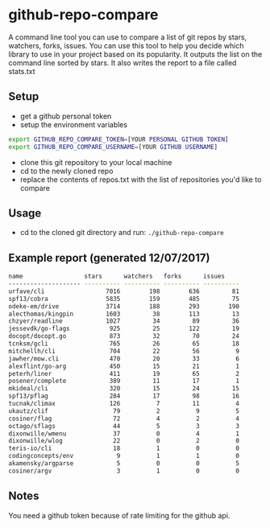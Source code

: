 # github-repo-compare

A command line tool you can use to compare a list of git repos by stars, watchers, forks, issues.
You can use this tool to help you decide which library to use in your project based on its popularity.
It outputs the list on the command line sorted by stars.
It also writes the report to a file called stats.txt

## Setup

- get a github personal token
- setup the environment variables

```bash
export GITHUB_REPO_COMPARE_TOKEN=[YOUR PERSONAL GITHUB TOKEN]
export GITHUB_REPO_COMPARE_USERNAME=[YOUR GITHUB USERNAME]

```

- clone this git repository to your local machine
- cd to the newly cloned repo
- replace the contents of repos.txt with the list of repositories you'd like to compare

## Usage

- cd to the cloned git directory and run: `./github-repo-compare`

## Example report (generated 12/07/2017)

```bash
name                 stars      watchers   forks      issues     
-------------------- ---------- ---------- ---------- ---------- 
urfave/cli                 7016        198        636         81 
spf13/cobra                5835        159        485         75 
odeke-em/drive             3714        188        293        190 
alecthomas/kingpin         1603         38        113         13 
chzyer/readline            1027         34         89         36 
jessevdk/go-flags           925         25        122         19 
docopt/docopt.go            873         32         70         24 
tcnksm/gcli                 765         26         65         18 
mitchellh/cli               704         22         56          9 
jawher/mow.cli              470         20         33          6 
alexflint/go-arg            450         15         21          1 
peterh/liner                411         19         65          2 
posener/complete            389         11         17          1 
mkideal/cli                 320         15         24         15 
spf13/pflag                 284         17         98         16 
tucnak/climax               126          7         11          4 
ukautz/clif                  79          2          9          5 
cosiner/flag                 72          4          2          4 
octago/sflags                44          5          3          3 
dixonwille/wmenu             37          0          4          1 
dixonwille/wlog              22          0          2          0 
teris-io/cli                 18          1          0          0 
codingconcepts/env            9          1          1          0 
akamensky/argparse            5          0          0          5 
cosiner/argv                  3          1          0          0 
```

## Notes

You need a github token because of rate limiting for the github api.
